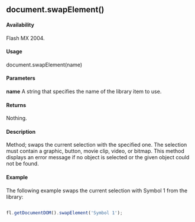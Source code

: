 ## document.swapElement()

#### Availability

Flash MX 2004.

#### Usage

document.swapElement(name)

#### Parameters

**name** A string that specifies the name of the library item to use.

#### Returns

Nothing.

#### Description

Method; swaps the current selection with the specified one. The selection must contain a graphic, button, movie clip, video, or bitmap. This method displays an error message if no object is selected or the given object could not be found.

#### Example


The following example swaps the current selection with Symbol 1 from the library:
```javascript

fl.getDocumentDOM().swapElement('Symbol 1');

```